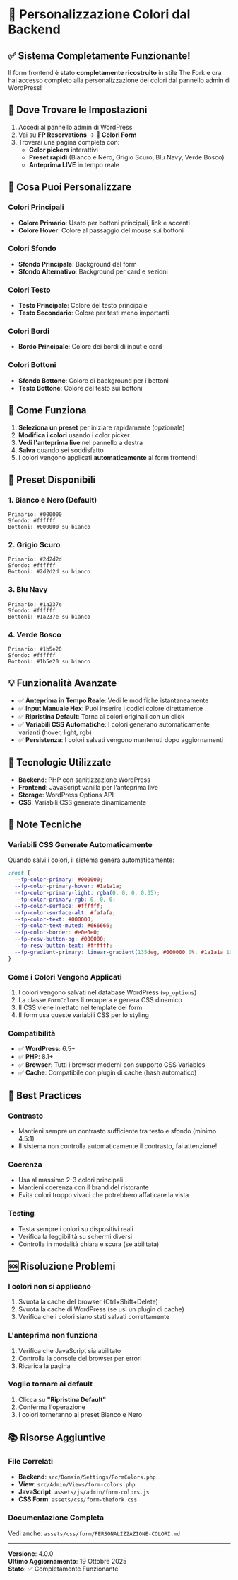 # 🎨 Personalizzazione Colori dal Backend

## ✅ Sistema Completamente Funzionante!

Il form frontend è stato **completamente ricostruito** in stile The Fork e ora hai accesso completo alla personalizzazione dei colori dal pannello admin di WordPress!

## 📍 Dove Trovare le Impostazioni

1. Accedi al pannello admin di WordPress
2. Vai su **FP Reservations** → **🎨 Colori Form**
3. Troverai una pagina completa con:
   - **Color pickers** interattivi
   - **Preset rapidi** (Bianco e Nero, Grigio Scuro, Blu Navy, Verde Bosco)
   - **Anteprima LIVE** in tempo reale

## 🎯 Cosa Puoi Personalizzare

### Colori Principali
- **Colore Primario**: Usato per bottoni principali, link e accenti
- **Colore Hover**: Colore al passaggio del mouse sui bottoni

### Colori Sfondo
- **Sfondo Principale**: Background del form
- **Sfondo Alternativo**: Background per card e sezioni

### Colori Testo
- **Testo Principale**: Colore del testo principale
- **Testo Secondario**: Colore per testi meno importanti

### Colori Bordi
- **Bordo Principale**: Colore dei bordi di input e card

### Colori Bottoni
- **Sfondo Bottone**: Colore di background per i bottoni
- **Testo Bottone**: Colore del testo sui bottoni

## 🚀 Come Funziona

1. **Seleziona un preset** per iniziare rapidamente (opzionale)
2. **Modifica i colori** usando i color picker
3. **Vedi l'anteprima live** nel pannello a destra
4. **Salva** quando sei soddisfatto
5. I colori vengono applicati **automaticamente** al form frontend!

## 🎨 Preset Disponibili

### 1. Bianco e Nero (Default)
```
Primario: #000000
Sfondo: #ffffff
Bottoni: #000000 su bianco
```

### 2. Grigio Scuro
```
Primario: #2d2d2d
Sfondo: #ffffff
Bottoni: #2d2d2d su bianco
```

### 3. Blu Navy
```
Primario: #1a237e
Sfondo: #ffffff
Bottoni: #1a237e su bianco
```

### 4. Verde Bosco
```
Primario: #1b5e20
Sfondo: #ffffff
Bottoni: #1b5e20 su bianco
```

## 💡 Funzionalità Avanzate

- ✅ **Anteprima in Tempo Reale**: Vedi le modifiche istantaneamente
- ✅ **Input Manuale Hex**: Puoi inserire i codici colore direttamente
- ✅ **Ripristina Default**: Torna ai colori originali con un click
- ✅ **Variabili CSS Automatiche**: I colori generano automaticamente varianti (hover, light, rgb)
- ✅ **Persistenza**: I colori salvati vengono mantenuti dopo aggiornamenti

## 🔧 Tecnologie Utilizzate

- **Backend**: PHP con sanitizzazione WordPress
- **Frontend**: JavaScript vanilla per l'anteprima live
- **Storage**: WordPress Options API
- **CSS**: Variabili CSS generate dinamicamente

## 📝 Note Tecniche

### Variabili CSS Generate Automaticamente

Quando salvi i colori, il sistema genera automaticamente:

```css
:root {
  --fp-color-primary: #000000;
  --fp-color-primary-hover: #1a1a1a;
  --fp-color-primary-light: rgba(0, 0, 0, 0.05);
  --fp-color-primary-rgb: 0, 0, 0;
  --fp-color-surface: #ffffff;
  --fp-color-surface-alt: #fafafa;
  --fp-color-text: #000000;
  --fp-color-text-muted: #666666;
  --fp-color-border: #e0e0e0;
  --fp-resv-button-bg: #000000;
  --fp-resv-button-text: #ffffff;
  --fp-gradient-primary: linear-gradient(135deg, #000000 0%, #1a1a1a 100%);
}
```

### Come i Colori Vengono Applicati

1. I colori vengono salvati nel database WordPress (`wp_options`)
2. La classe `FormColors` li recupera e genera CSS dinamico
3. Il CSS viene iniettato nel template del form
4. Il form usa queste variabili CSS per lo styling

### Compatibilità

- ✅ **WordPress**: 6.5+
- ✅ **PHP**: 8.1+
- ✅ **Browser**: Tutti i browser moderni con supporto CSS Variables
- ✅ **Cache**: Compatibile con plugin di cache (hash automatico)

## 🎯 Best Practices

### Contrasto
- Mantieni sempre un contrasto sufficiente tra testo e sfondo (minimo 4.5:1)
- Il sistema non controlla automaticamente il contrasto, fai attenzione!

### Coerenza
- Usa al massimo 2-3 colori principali
- Mantieni coerenza con il brand del ristorante
- Evita colori troppo vivaci che potrebbero affaticare la vista

### Testing
- Testa sempre i colori su dispositivi reali
- Verifica la leggibilità su schermi diversi
- Controlla in modalità chiara e scura (se abilitata)

## 🆘 Risoluzione Problemi

### I colori non si applicano
1. Svuota la cache del browser (Ctrl+Shift+Delete)
2. Svuota la cache di WordPress (se usi un plugin di cache)
3. Verifica che i colori siano stati salvati correttamente

### L'anteprima non funziona
1. Verifica che JavaScript sia abilitato
2. Controlla la console del browser per errori
3. Ricarica la pagina

### Voglio tornare ai default
1. Clicca su **"Ripristina Default"**
2. Conferma l'operazione
3. I colori torneranno al preset Bianco e Nero

## 📚 Risorse Aggiuntive

### File Correlati
- **Backend**: `src/Domain/Settings/FormColors.php`
- **View**: `src/Admin/Views/form-colors.php`
- **JavaScript**: `assets/js/admin/form-colors.js`
- **CSS Form**: `assets/css/form-thefork.css`

### Documentazione Completa
Vedi anche: `assets/css/form/PERSONALIZZAZIONE-COLORI.md`

---

**Versione**: 4.0.0  
**Ultimo Aggiornamento**: 19 Ottobre 2025  
**Stato**: ✅ Completamente Funzionante

